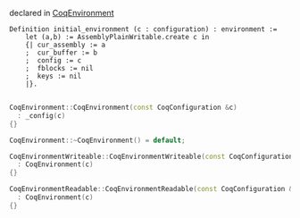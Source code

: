 declared in [CoqEnvironment](coqenvironment.hpp.md)


```coq
Definition initial_environment (c : configuration) : environment :=
    let (a,b) := AssemblyPlainWritable.create c in
    {| cur_assembly := a
    ;  cur_buffer := b
    ;  config := c
    ;  fblocks := nil
    ;  keys := nil
    |}.
```

```cpp

CoqEnvironment::CoqEnvironment(const CoqConfiguration &c)
  : _config(c)
{}

CoqEnvironment::~CoqEnvironment() = default;
```

```cpp
CoqEnvironmentWriteable::CoqEnvironmentWriteable(const CoqConfiguration &c)
  : CoqEnvironment(c)
{}
```

```cpp
CoqEnvironmentReadable::CoqEnvironmentReadable(const CoqConfiguration &c)
  : CoqEnvironment(c)
{}
```
